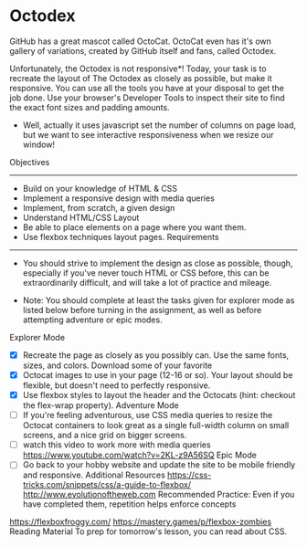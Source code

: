 # Octodex #
GitHub has a great mascot called OctoCat. OctoCat even has it's own gallery of variations, created by GitHub itself and fans, called Octodex.

Unfortunately, the Octodex is not responsive*! Today, your task is to recreate the layout of The Octodex as closely as possible, but make it responsive. You can use all the tools you have at your disposal to get the job done. Use your browser's Developer Tools to inspect their site to find the exact font sizes and padding amounts.

* Well, actually it uses javascript set the number of columns on page load, but we want to see interactive responsiveness when we resize our window!

Objectives
- - - - - -
* Build on your knowledge of HTML & CSS
* Implement a responsive design with media queries
* Implement, from scratch, a given design
* Understand HTML/CSS Layout
* Be able to place elements on a page where you want them.
* Use flexbox techniques layout pages.
Requirements
- - - - - - 
* You should strive to implement the design as close as possible, though, especially if you've never touch HTML or CSS before, this can be extraordinarily difficult, and will take a lot of practice and mileage.

* Note: You should complete at least the tasks given for explorer mode as listed below before turning in the assignment, as well as before attempting adventure or epic modes.

Explorer Mode
- [X] Recreate the page as closely as you possibly can. Use the same fonts, sizes, and colors. Download some of your favorite
- [X] Octocat images to use in your page (12-16 or so). Your layout should be flexible, but doesn't need to perfectly responsive.
- [X] Use flexbox styles to layout the header and the Octocats (hint: checkout the flex-wrap property).
Adventure Mode
- [ ] If you're feeling adventurous, use CSS media queries to resize the Octocat containers to look great as a single full-width column on small screens, and a nice grid on bigger screens.
- [ ] watch this video to work more with media queries https://www.youtube.com/watch?v=2KL-z9A56SQ
Epic Mode
- [ ] Go back to your hobby website and update the site to be mobile friendly and responsive.
Additional Resources
https://css-tricks.com/snippets/css/a-guide-to-flexbox/
http://www.evolutionoftheweb.com
Recommended Practice:
Even if you have completed them, repetition helps enforce concepts

https://flexboxfroggy.com/
https://mastery.games/p/flexbox-zombies
Reading Material
To prep for tomorrow's lesson, you can read about CSS.